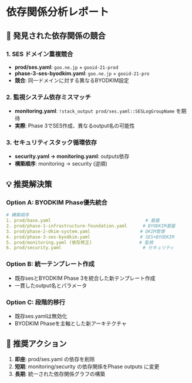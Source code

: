 # 依存関係分析レポート

## 🚨 発見された依存関係の競合

### 1. SES ドメイン重複競合
- **prod/ses.yaml**: `goo.ne.jp` + `gooid-21-prod`
- **phase-3-ses-byodkim.yaml**: `goo.ne.jp` + `gooid-21-pro`
- **競合**: 同一ドメインに対する異なるBYODKIM設定

### 2. 監視システム依存ミスマッチ
- **monitoring.yaml**: `!stack_output prod/ses.yaml::SESLogGroupName` を期待
- **実際**: Phase 3でSES作成、異なるoutput名の可能性

### 3. セキュリティスタック循環依存
- **security.yaml → monitoring.yaml**: outputs依存
- **構築順序**: monitoring → security (逆順)

## 💡 推奨解決策

### Option A: BYODKIM Phase優先統合
```yaml
# 構築順序
1. prod/base.yaml                                    # 基盤
2. prod/phase-1-infrastructure-foundation.yaml      # BYODKIM基盤
3. prod/phase-2-dkim-system.yaml                   # DKIM管理
4. prod/phase-3-ses-byodkim.yaml                   # SES+BYODKIM
5. prod/monitoring.yaml (依存修正)                  # 監視
6. prod/security.yaml                               # セキュリティ
```

### Option B: 統一テンプレート作成
- 既存sesとBYODKIM Phase 3を統合した新テンプレート作成
- 一貫したoutput名とパラメータ

### Option C: 段階的移行
- 既存ses.yamlは無効化
- BYODKIM Phaseを主軸とした新アーキテクチャ

## 🔄 推奨アクション

1. **即座**: prod/ses.yaml の依存を削除
2. **短期**: monitoring/security の依存関係をPhase outputs に変更
3. **長期**: 統一された依存関係グラフの構築
